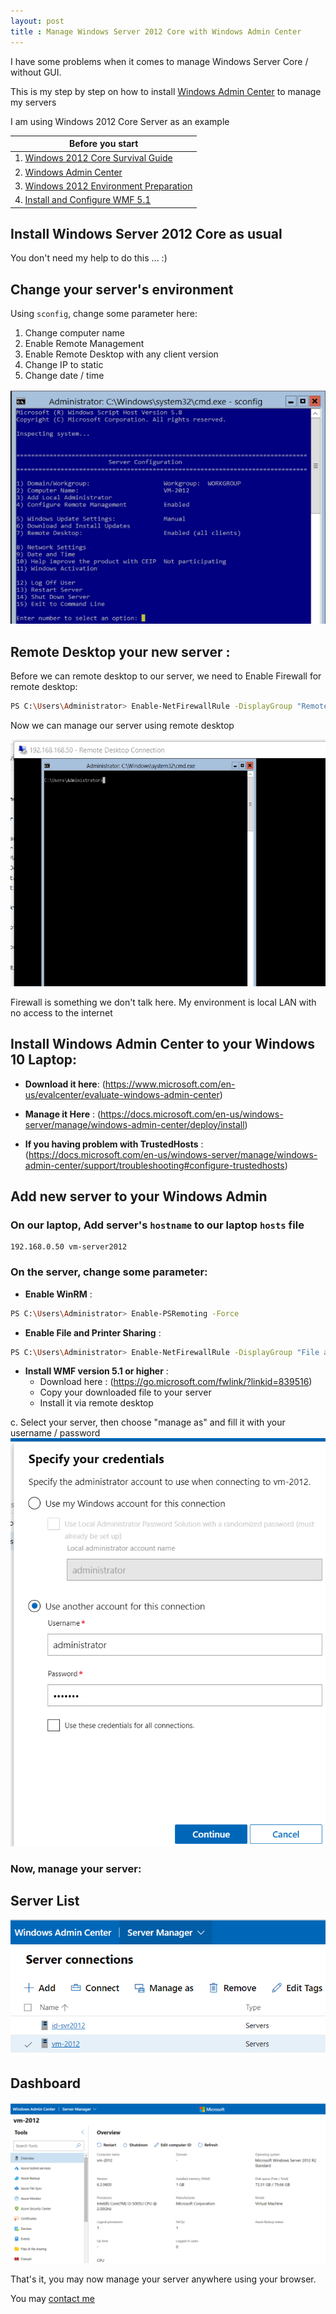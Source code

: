 ```yaml
---
layout: post
title : Manage Windows Server 2012 Core with Windows Admin Center
---
```


I have some problems when it comes to manage Windows Server Core / without GUI.

This is my step by step on how to install [Windows Admin Center](https://www.microsoft.com/en-us/windows-server/windows-admin-center) to manage my servers

I am using Windows 2012 Core Server as an example

| **Before you start** |
|---|
| 1. [Windows 2012 Core Survival Guide](https://docs.microsoft.com/en-us/archive/blogs/bruce_adamczak/windows-2012-core-survival-guide-remote-desktop) |
| 2. [Windows Admin Center](https://www.microsoft.com/en-us/evalcenter/evaluate-windows-admin-center) |
| 3. [Windows 2012 Environment Preparation](https://docs.microsoft.com/en-us/windows-server/manage/windows-admin-center/deploy/prepare-environment#prepare-windows-server-2012-and-2012-r2) |
| 4. [Install and Configure WMF 5.1](https://docs.microsoft.com/en-us/powershell/scripting/windows-powershell/wmf/setup/install-configure?view=powershell-7.1) |

## Install Windows Server 2012 Core as usual

You don't need my help to do this ... :)

## Change your server's environment

Using `sconfig`, change some parameter here:
1. Change computer name
2. Enable Remote Management
3. Enable Remote Desktop with any client version
4. Change IP to static
5. Change date / time

![sconfig](../images/sconfig.png)

## Remote Desktop your new server :

Before we can remote desktop to our server, we need to Enable Firewall for remote desktop:

```sh
PS C:\Users\Administrator> Enable-NetFirewallRule -DisplayGroup "Remote Desktop"
```

Now we can manage our server using remote desktop

![Remote Desktop](../images/remotedesktop.png)



<aside> 
Firewall is something we don't talk here. My environment is local LAN with no access to the internet
</aside>


## Install Windows Admin Center to your Windows 10 Laptop:
- **Download it here**: (https://www.microsoft.com/en-us/evalcenter/evaluate-windows-admin-center)
	
- **Manage it Here** : (https://docs.microsoft.com/en-us/windows-server/manage/windows-admin-center/deploy/install)
	
- **If you having problem with TrustedHosts** : (https://docs.microsoft.com/en-us/windows-server/manage/windows-admin-center/support/troubleshooting#configure-trustedhosts)

## Add new server to your Windows Admin

### On our laptop, Add server's `hostname` to our laptop `hosts` file

```
192.168.0.50 vm-server2012
```

### On the server, change some parameter:

- **Enable WinRM** :

```sh
PS C:\Users\Administrator> Enable-PSRemoting -Force
```

- **Enable File and Printer Sharing** :

```sh
PS C:\Users\Administrator> Enable-NetFirewallRule -DisplayGroup "File and Printer Sharing"
```

- **Install WMF version 5.1 or higher** :
	- Download here : (https://go.microsoft.com/fwlink/?linkid=839516)
	- Copy your downloaded file to your server
	- Install it via remote desktop

c. Select your server, then choose "manage as" and fill it with your username / password
![Manage as](../images/manageas.png)



### Now, manage your server:

## Server List

![Windows Admin Center](../images/windowsadmin.png)

## Dashboard

![Windows Admin Center](../images/windowsadmin2.png)

That's it, you may now manage your server anywhere using your browser.

You may [contact me](../about)
